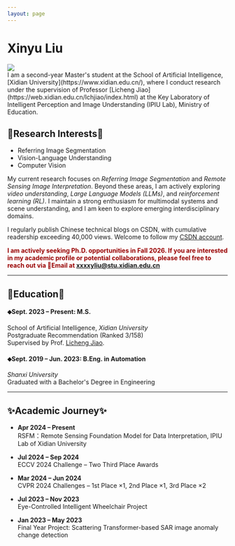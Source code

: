 ```yaml
---
layout: page
---
```


# Xinyu Liu

<img src="https://xxxxyliu.github.io/images/xinyu.jpg" class="floatpic"> 

<br>
I am a second-year Master's student at the School of Artificial Intelligence, [Xidian University](https://www.xidian.edu.cn/), where I conduct research under the supervision of Professor [Licheng Jiao](https://web.xidian.edu.cn/lchjiao/index.html) at the Key Laboratory of Intelligent Perception and Image Understanding (IPIU Lab), Ministry of Education.

## 💫Research Interests💫
- Referring Image Segmentation
- Vision-Language Understanding
- Computer Vision

My current research focuses on *Referring Image Segmentation* and *Remote Sensing Image Interpretation*. Beyond these areas, I am actively exploring *video understanding*, *Large Language Models (LLMs)*, and *reinforcement learning (RL)*. I maintain a strong enthusiasm for multimodal systems and scene understanding, and I am keen to explore emerging interdisciplinary domains. <br>
<!-- I am particularly interested in exploring **Large Language Models (LLMs)**, **Reinforcement Learning**, and **Scene Understanding**, with a growing enthusiasm for multimodal large-scale models. -->

I regularly publish Chinese technical blogs on CSDN, with cumulative readership exceeding 40,000 views. Welcome to follow my [CSDN account](https://blog.csdn.net/weixin_45863274).<br>

**<font color="#990000">I am actively seeking Ph.D. opportunities in Fall 2026. If you are interested in my academic profile or potential collaborations, please feel free to reach out via 📧Email at xxxxyliu@stu.xidian.edu.cn </font>**

---
## 📖Education📖

#### ⬥**Sept. 2023 – Present**: M.S. <br>
School of Artificial Intelligence, *Xidian University*  <br>
Postgraduate Recommendation (Ranked 3/158) <br>
Supervised by Prof. [Licheng Jiao](https://web.xidian.edu.cn/lchjiao/index.html).
#### ⬥**Sept. 2019 – Jun. 2023**: B.Eng. in Automation <br>
*Shanxi University* <br>
Graduated with a Bachelor's Degree in Engineering

---
## ✨Academic Journey✨ <!-- Key Milestones -->

- **Apr 2024 – Present**  
  RSFM：Remote Sensing Foundation Model for Data Interpretation, IPIU Lab of Xidian University

- **Jul 2024 – Sep 2024**  
  ECCV 2024 Challenge – Two Third Place Awards

- **Mar 2024 – Jun 2024**  
  CVPR 2024 Challenges – 1st Place ×1, 2nd Place ×1, 3rd Place ×2

- **Jul 2023 – Nov 2023**  
  Eye-Controlled Intelligent Wheelchair Project  

- **Jan 2023 – May 2023**  
  Final Year Project: Scattering Transformer-based SAR image anomaly change detection
<br>
